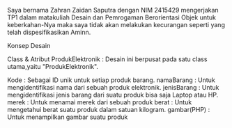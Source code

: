 Saya bernama Zahran Zaidan Saputra dengan NIM 2415429 mengerjakan TP1 dalam matakuliah Desain dan Pemrogaman Berorientasi Objek untuk keberkahan-Nya maka saya tidak akan melakukan kecurangan seperti yang telah dispesifikasikan Aminn.

Konsep Desain

Class & Atribut
ProdukElektronik  : Desain ini berpusat pada satu class utama,yaitu "ProdukElektronik".

Kode              : Sebagai ID unik untuk setiap produk barang.
namaBarang        : Untuk mengidentifikasi nama dari sebuah produk elektronik.
jenisBarang       : Untuk mengidentifikasi jenis barang dari suatu produk bisa saja Laptop atau HP.
merek             : Untuk menamai merek dari sebuah produk
berat             : Untuk mengetahui berat suatu produk dalam satuan kilogram.
gambar(PHP)       : Untuk menampilkan gambar suatu produk

